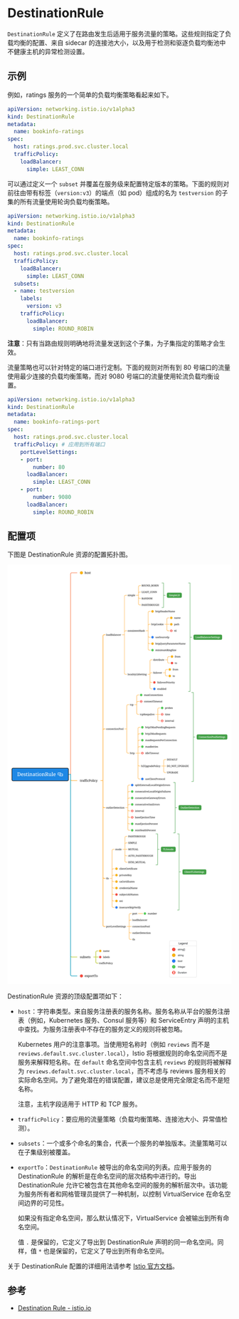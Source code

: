 # DestinationRule

`DestinationRule` 定义了在路由发生后适用于服务流量的策略。这些规则指定了负载均衡的配置、来自 sidecar 的连接池大小，以及用于检测和驱逐负载均衡池中不健康主机的异常检测设置。

## 示例

例如，ratings 服务的一个简单的负载均衡策略看起来如下。

```yaml
apiVersion: networking.istio.io/v1alpha3
kind: DestinationRule
metadata:
  name: bookinfo-ratings
spec:
  host: ratings.prod.svc.cluster.local
  trafficPolicy:
    loadBalancer:
      simple: LEAST_CONN
```

可以通过定义一个 `subset` 并覆盖在服务级来配置特定版本的策略。下面的规则对前往由带有标签（`version:v3`）的端点（如 pod）组成的名为 `testversion` 的子集的所有流量使用轮询负载均衡策略。

```yaml
apiVersion: networking.istio.io/v1alpha3
kind: DestinationRule
metadata:
  name: bookinfo-ratings
spec:
  host: ratings.prod.svc.cluster.local
  trafficPolicy:
    loadBalancer:
      simple: LEAST_CONN
  subsets:
  - name: testversion
    labels:
      version: v3
    trafficPolicy:
      loadBalancer:
        simple: ROUND_ROBIN
```

**注意**：只有当路由规则明确地将流量发送到这个子集，为子集指定的策略才会生效。

流量策略也可以针对特定的端口进行定制。下面的规则对所有到 80 号端口的流量使用最少连接的负载均衡策略，而对 9080 号端口的流量使用轮流负载均衡设置。

```yaml
apiVersion: networking.istio.io/v1alpha3
kind: DestinationRule
metadata:
  name: bookinfo-ratings-port
spec:
  host: ratings.prod.svc.cluster.local
  trafficPolicy: # 应用到所有端口
    portLevelSettings:
    - port:
        number: 80
      loadBalancer:
        simple: LEAST_CONN
    - port:
        number: 9080
      loadBalancer:
        simple: ROUND_ROBIN
```

## 配置项

下图是 DestinationRule 资源的配置拓扑图。

![DestinationRule 配置项拓扑图](../../images/destinationrule.png)

DestinationRule 资源的顶级配置项如下：

- `host`：字符串类型。来自服务注册表的服务名称。服务名称从平台的服务注册表（例如，Kubernetes 服务、Consul 服务等）和 ServiceEntry 声明的主机中查找。为服务注册表中不存在的服务定义的规则将被忽略。

  Kubernetes 用户的注意事项。当使用短名称时（例如 `reviews` 而不是 `reviews.default.svc.cluster.local`），Istio 将根据规则的命名空间而不是服务来解释短名称。在 `default` 命名空间中包含主机 `reviews` 的规则将被解释为 `reviews.default.svc.cluster.local`，而不考虑与 reviews 服务相关的实际命名空间。为了避免潜在的错误配置，建议总是使用完全限定名而不是短名称。

  注意，主机字段适用于 HTTP 和 TCP 服务。

- `trafficPolicy`：要应用的流量策略（负载均衡策略、连接池大小、异常值检测）。

- `subsets`：一个或多个命名的集合，代表一个服务的单独版本。流量策略可以在子集级别被覆盖。

- `exportTo`：`DestinationRule` 被导出的命名空间的列表。应用于服务的 DestinationRule 的解析是在命名空间的层次结构中进行的。导出 DestinationRule 允许它被包含在其他命名空间的服务的解析层次中。该功能为服务所有者和网格管理员提供了一种机制，以控制 VirtualService 在命名空间边界的可见性。

  如果没有指定命名空间，那么默认情况下，VirtualService 会被输出到所有命名空间。

  值 `.` 是保留的，它定义了导出到 DestinationRule 声明的同一命名空间。同样，值 `*` 也是保留的，它定义了导出到所有命名空间。

关于 DestinationRule 配置的详细用法请参考 [Istio 官方文档](https://istio.io/latest/docs/reference/config/networking/destination-rule/)。

## 参考

- [Destination Rule - istio.io](https://istio.io/latest/docs/reference/config/networking/destination-rule/)